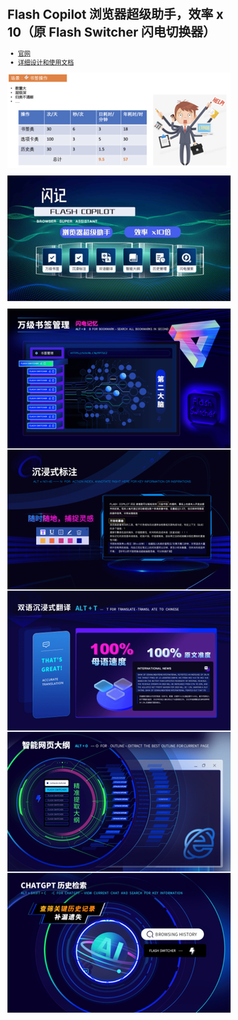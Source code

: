 # Flash Copilot 浏览器超级助手，效率 x 10（原 Flash Switcher 闪电切换器）


- [官网](http://kjeek.com/)
- [详细设计和使用文档](https://juejin.cn/column/7165324589038305294)

![](./imgs/switcher-bookmarks-cost.png)

![](./imgs/Flash-Copilot.png)


![](./imgs/书签管理.png)
![](./imgs/沉浸式标注.png)
![](./imgs/双语沉浸式翻译.png)
![](./imgs/智能网页大纲.png)
![](./imgs/ChatGPT历史检索.png)

